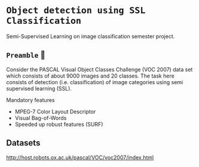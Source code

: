 # `Object detection using SSL Classification`
Semi-Supervised Learning on image classification semester project.

## `Preamble` :scroll:
Consider the PASCAL Visual Object Classes Challenge (VOC 2007) data set which
consists of about 9000 images and 20 classes. The task here consists of detection (i.e.
classification) of image categories using semi supervised learning (SSL).

Mandatory features

- MPEG-7 Color Layout Descriptor
- Visual Bag-of-Words
- Speeded up robust features (SURF)

## Datasets

<http://host.robots.ox.ac.uk/pascal/VOC/voc2007/index.html>
